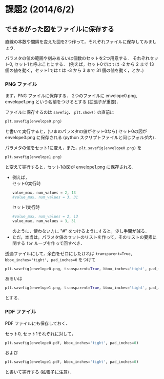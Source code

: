 課題2 (2014/6/2)
=========

## できあがった図をファイルに保存する

直線の本数や間隔を変えた図を2つ作って，それぞれファイルに保存してみましょう．

パラメタの値の範囲や刻みあるいは個数のセットを2つ用意する．
それぞれセット0, セット1と呼ぶことにする．
(例えば，セット0では t は -2 から 2 まで 13 個の値を動く，セット1では t は -3 から 3 まで 31 個の値を動く，とか．)


### PNG ファイル

まず，PNG ファイルに保存する．
2つのファイルに envelope0.png, envelope1.png という名前をつけるとする (拡張子が重要)．

ファイルに保存するのは `savefig`．
`plt.show()` の直前に
```python
plt.savefig(envelope0.png)
```
と書いて実行すると，(いまのパラメタの値がセット0なら) セット0の図が envelope0.png に保存される
(python スクリプトファイルと同じフォルダ内)．

パラメタの値をセット1に変え，また，`plt.savefig(envelope0.png)` を
```python
plt.savefig(envelope1.png)
```
と変えて実行すると，セット1の図が envelope1.png に保存される．

* 例えば，  
  セット0実行時
  ```python
  value_max, num_values = 2, 13
  #value_max, num_values = 3, 31
  ```
  セット1実行時
  ```python
  #value_max, num_values = 2, 13
  value_max, num_values = 3, 31
  ```
  のように，使わない方に "#" をつけるようにすると，少し手間が減る．
* ただ，本当は，パラメタ値のセットのリストを作って，そのリストの要素に関する `for` ループを作って回すべき．

透過ファイルにして，余白をゼロにしたければ `transparent=True, bbox_inches='tight', pad_inches=0` をつけて
```python
plt.savefig(envelope0.png, transparent=True, bbox_inches='tight', pad_inches=0)
```
あるいは
```python
plt.savefig(envelope1.png, transparent=True, bbox_inches='tight', pad_inches=0)
```
とする．


### PDF ファイル

PDF ファイルにも保存しておく．

セット0, セット1それぞれに対して，
```python
plt.savefig(envelope0.pdf, bbox_inches='tight', pad_inches=0)
```
および
```python
plt.savefig(envelope1.pdf, bbox_inches='tight', pad_inches=0)
```
と書いて実行する (拡張子に注意)．
